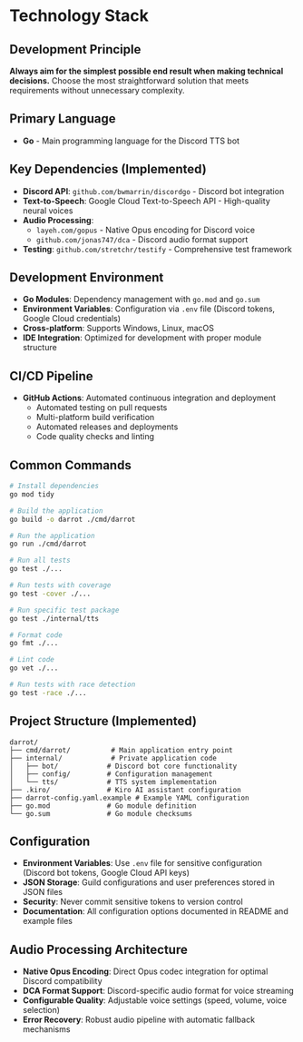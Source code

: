 # Technology Stack

## Development Principle
**Always aim for the simplest possible end result when making technical decisions.** Choose the most straightforward solution that meets requirements without unnecessary complexity.

## Primary Language
- **Go** - Main programming language for the Discord TTS bot

## Key Dependencies (Implemented)
- **Discord API**: `github.com/bwmarrin/discordgo` - Discord bot integration
- **Text-to-Speech**: Google Cloud Text-to-Speech API - High-quality neural voices
- **Audio Processing**: 
  - `layeh.com/gopus` - Native Opus encoding for Discord voice
  - `github.com/jonas747/dca` - Discord audio format support
- **Testing**: `github.com/stretchr/testify` - Comprehensive test framework

## Development Environment
- **Go Modules**: Dependency management with `go.mod` and `go.sum`
- **Environment Variables**: Configuration via `.env` file (Discord tokens, Google Cloud credentials)
- **Cross-platform**: Supports Windows, Linux, macOS
- **IDE Integration**: Optimized for development with proper module structure

## CI/CD Pipeline
- **GitHub Actions**: Automated continuous integration and deployment
  - Automated testing on pull requests
  - Multi-platform build verification
  - Automated releases and deployments
  - Code quality checks and linting

## Common Commands
```bash
# Install dependencies
go mod tidy

# Build the application
go build -o darrot ./cmd/darrot

# Run the application
go run ./cmd/darrot

# Run all tests
go test ./...

# Run tests with coverage
go test -cover ./...

# Run specific test package
go test ./internal/tts

# Format code
go fmt ./...

# Lint code
go vet ./...

# Run tests with race detection
go test -race ./...
```

## Project Structure (Implemented)
```
darrot/
├── cmd/darrot/          # Main application entry point
├── internal/            # Private application code
│   ├── bot/            # Discord bot core functionality
│   ├── config/         # Configuration management
│   └── tts/            # TTS system implementation
├── .kiro/              # Kiro AI assistant configuration
├── darrot-config.yaml.example # Example YAML configuration
├── go.mod              # Go module definition
└── go.sum              # Go module checksums
```

## Configuration
- **Environment Variables**: Use `.env` file for sensitive configuration (Discord bot tokens, Google Cloud API keys)
- **JSON Storage**: Guild configurations and user preferences stored in JSON files
- **Security**: Never commit sensitive tokens to version control
- **Documentation**: All configuration options documented in README and example files

## Audio Processing Architecture
- **Native Opus Encoding**: Direct Opus codec integration for optimal Discord compatibility
- **DCA Format Support**: Discord-specific audio format for voice streaming
- **Configurable Quality**: Adjustable voice settings (speed, volume, voice selection)
- **Error Recovery**: Robust audio pipeline with automatic fallback mechanisms